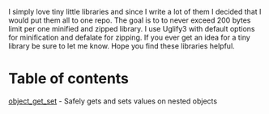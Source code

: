 I simply love tiny little libraries and since I write a lot of them I decided that I would put them all to one repo. The goal is to to never exceed 200 bytes limit per one minified and zipped library. I use Uglify3 with default options for minification and defalate for zipping. If you ever get an idea for a tiny library be sure to let me know. Hope you find these libraries helpful.

# Table of contents
[object_get_set](https://github.com/YamiteruXYZ/200-Bytes-Away/blob/master/object_get_set.js) - Safely gets and sets values on nested objects